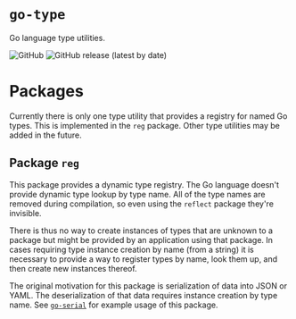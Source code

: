 # `go-type`

Go language type utilities.

![GitHub](https://img.shields.io/github/license/madkins23/go-type)
![GitHub release (latest by date)](https://img.shields.io/github/v/release/madkins23/go-type)

# Packages

Currently there is only one type utility that provides a registry for named Go types.
This is implemented in the `reg` package.
Other type utilities may be added in the future.

## Package `reg`

This package provides a dynamic type registry.
The Go language doesn't provide dynamic type lookup by type name.
All of the type names are removed during compilation,
so even using the `reflect` package they're invisible.

There is thus no way to create instances of types that are unknown to a package
but might be provided by an application using that package.
In cases requiring type instance creation by name (from a string)
it is necessary to provide a way to register types by name,
look them up, and then create new instances thereof.

The original motivation for this package is serialization of data
into JSON or YAML.
The deserialization of that data requires instance creation by type name.
See [`go-serial`](https://github.com/madkins23/go-serial)
for example usage of this package.